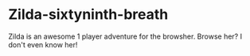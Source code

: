 # Zilda-sixtyninth-breath
Zilda is an awesome 1 player adventure for the browsher. Browse her? I don't even know her! 
